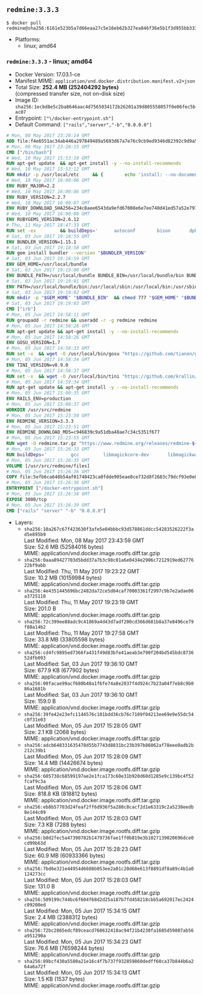 ## `redmine:3.3.3`

```console
$ docker pull redmine@sha256:6161e523b5a7d66eaa27c5e16eb62b327ea846f36e5b1f3d955bb333d631cec2
```

-	Platforms:
	-	linux; amd64

### `redmine:3.3.3` - linux; amd64

-	Docker Version: 17.03.1-ce
-	Manifest MIME: `application/vnd.docker.distribution.manifest.v2+json`
-	Total Size: **252.4 MB (252404292 bytes)**  
	(compressed transfer size, not on-disk size)
-	Image ID: `sha256:1ecbd8e5c2ba8646aac4d7565034172b26201a39d805558057f0e06fec5bac07`
-	Entrypoint: `["\/docker-entrypoint.sh"]`
-	Default Command: `["rails","server","-b","0.0.0.0"]`

```dockerfile
# Mon, 08 May 2017 23:28:14 GMT
ADD file:f4e6551ac34ab446a297849489a5693d67a7e76c9cb9ed9346d82392c9d9a5fe in / 
# Mon, 08 May 2017 23:28:15 GMT
CMD ["/bin/bash"]
# Wed, 10 May 2017 15:53:10 GMT
RUN apt-get update 	&& apt-get install -y --no-install-recommends 		bzip2 		ca-certificates 		libffi-dev 		libgdbm3 		libssl-dev 		libyaml-dev 		procps 		zlib1g-dev 	&& rm -rf /var/lib/apt/lists/*
# Wed, 10 May 2017 15:53:12 GMT
RUN mkdir -p /usr/local/etc 	&& { 		echo 'install: --no-document'; 		echo 'update: --no-document'; 	} >> /usr/local/etc/gemrc
# Wed, 10 May 2017 16:00:06 GMT
ENV RUBY_MAJOR=2.2
# Wed, 10 May 2017 16:00:06 GMT
ENV RUBY_VERSION=2.2.7
# Wed, 10 May 2017 16:00:07 GMT
ENV RUBY_DOWNLOAD_SHA256=234c8aee6543da9efd67008e6e7ee740d41ed57a52e797f65043c3b5ec3bcb53
# Wed, 10 May 2017 16:00:08 GMT
ENV RUBYGEMS_VERSION=2.6.12
# Thu, 11 May 2017 18:47:33 GMT
RUN set -ex 		&& buildDeps=' 		autoconf 		bison 		dpkg-dev 		gcc 		libbz2-dev 		libgdbm-dev 		libglib2.0-dev 		libncurses-dev 		libreadline-dev 		libxml2-dev 		libxslt-dev 		make 		ruby 		wget 		xz-utils 	' 	&& apt-get update 	&& apt-get install -y --no-install-recommends $buildDeps 	&& rm -rf /var/lib/apt/lists/* 		&& wget -O ruby.tar.xz "https://cache.ruby-lang.org/pub/ruby/${RUBY_MAJOR%-rc}/ruby-$RUBY_VERSION.tar.xz" 	&& echo "$RUBY_DOWNLOAD_SHA256 *ruby.tar.xz" | sha256sum -c - 		&& mkdir -p /usr/src/ruby 	&& tar -xJf ruby.tar.xz -C /usr/src/ruby --strip-components=1 	&& rm ruby.tar.xz 		&& cd /usr/src/ruby 		&& { 		echo '#define ENABLE_PATH_CHECK 0'; 		echo; 		cat file.c; 	} > file.c.new 	&& mv file.c.new file.c 		&& autoconf 	&& gnuArch="$(dpkg-architecture --query DEB_BUILD_GNU_TYPE)" 	&& ./configure 		--build="$gnuArch" 		--disable-install-doc 		--enable-shared 	&& make -j "$(nproc)" 	&& make install 		&& apt-get purge -y --auto-remove $buildDeps 	&& cd / 	&& rm -r /usr/src/ruby 		&& gem update --system "$RUBYGEMS_VERSION"
# Sat, 03 Jun 2017 19:18:55 GMT
ENV BUNDLER_VERSION=1.15.1
# Sat, 03 Jun 2017 19:18:58 GMT
RUN gem install bundler --version "$BUNDLER_VERSION"
# Sat, 03 Jun 2017 19:18:59 GMT
ENV GEM_HOME=/usr/local/bundle
# Sat, 03 Jun 2017 19:19:00 GMT
ENV BUNDLE_PATH=/usr/local/bundle BUNDLE_BIN=/usr/local/bundle/bin BUNDLE_SILENCE_ROOT_WARNING=1 BUNDLE_APP_CONFIG=/usr/local/bundle
# Sat, 03 Jun 2017 19:19:01 GMT
ENV PATH=/usr/local/bundle/bin:/usr/local/sbin:/usr/local/bin:/usr/sbin:/usr/bin:/sbin:/bin
# Sat, 03 Jun 2017 19:19:02 GMT
RUN mkdir -p "$GEM_HOME" "$BUNDLE_BIN" 	&& chmod 777 "$GEM_HOME" "$BUNDLE_BIN"
# Sat, 03 Jun 2017 19:19:03 GMT
CMD ["irb"]
# Mon, 05 Jun 2017 14:58:11 GMT
RUN groupadd -r redmine && useradd -r -g redmine redmine
# Mon, 05 Jun 2017 14:58:26 GMT
RUN apt-get update && apt-get install -y --no-install-recommends 		ca-certificates 		wget 	&& rm -rf /var/lib/apt/lists/*
# Mon, 05 Jun 2017 14:58:26 GMT
ENV GOSU_VERSION=1.7
# Mon, 05 Jun 2017 14:58:33 GMT
RUN set -x 	&& wget -O /usr/local/bin/gosu "https://github.com/tianon/gosu/releases/download/$GOSU_VERSION/gosu-$(dpkg --print-architecture)" 	&& wget -O /usr/local/bin/gosu.asc "https://github.com/tianon/gosu/releases/download/$GOSU_VERSION/gosu-$(dpkg --print-architecture).asc" 	&& export GNUPGHOME="$(mktemp -d)" 	&& gpg --keyserver ha.pool.sks-keyservers.net --recv-keys B42F6819007F00F88E364FD4036A9C25BF357DD4 	&& gpg --batch --verify /usr/local/bin/gosu.asc /usr/local/bin/gosu 	&& rm -r "$GNUPGHOME" /usr/local/bin/gosu.asc 	&& chmod +x /usr/local/bin/gosu 	&& gosu nobody true
# Mon, 05 Jun 2017 14:58:34 GMT
ENV TINI_VERSION=v0.9.0
# Mon, 05 Jun 2017 14:58:37 GMT
RUN set -x 	&& wget -O /usr/local/bin/tini "https://github.com/krallin/tini/releases/download/$TINI_VERSION/tini" 	&& wget -O /usr/local/bin/tini.asc "https://github.com/krallin/tini/releases/download/$TINI_VERSION/tini.asc" 	&& export GNUPGHOME="$(mktemp -d)" 	&& gpg --keyserver ha.pool.sks-keyservers.net --recv-keys 6380DC428747F6C393FEACA59A84159D7001A4E5 	&& gpg --batch --verify /usr/local/bin/tini.asc /usr/local/bin/tini 	&& rm -r "$GNUPGHOME" /usr/local/bin/tini.asc 	&& chmod +x /usr/local/bin/tini 	&& tini -h
# Mon, 05 Jun 2017 14:59:34 GMT
RUN apt-get update && apt-get install -y --no-install-recommends 		imagemagick 		libmysqlclient18 		libpq5 		libsqlite3-0 				bzr 		git 		mercurial 		openssh-client 		subversion 	&& rm -rf /var/lib/apt/lists/*
# Mon, 05 Jun 2017 15:00:35 GMT
ENV RAILS_ENV=production
# Mon, 05 Jun 2017 15:00:37 GMT
WORKDIR /usr/src/redmine
# Mon, 05 Jun 2017 15:23:50 GMT
ENV REDMINE_VERSION=3.3.3
# Mon, 05 Jun 2017 15:23:51 GMT
ENV REDMINE_DOWNLOAD_MD5=c946839c9a51dba48ae7c34c5351f677
# Mon, 05 Jun 2017 15:23:55 GMT
RUN wget -O redmine.tar.gz "https://www.redmine.org/releases/redmine-${REDMINE_VERSION}.tar.gz" 	&& echo "$REDMINE_DOWNLOAD_MD5 redmine.tar.gz" | md5sum -c - 	&& tar -xvf redmine.tar.gz --strip-components=1 	&& rm redmine.tar.gz files/delete.me log/delete.me 	&& mkdir -p tmp/pdf public/plugin_assets 	&& chown -R redmine:redmine ./
# Mon, 05 Jun 2017 15:26:33 GMT
RUN buildDeps=' 		gcc 		libmagickcore-dev 		libmagickwand-dev 		libmysqlclient-dev 		libpq-dev 		libsqlite3-dev 		make 		patch 	' 	&& set -ex 	&& apt-get update && apt-get install -y $buildDeps --no-install-recommends 	&& rm -rf /var/lib/apt/lists/* 	&& bundle install --without development test 	&& for adapter in mysql2 postgresql sqlite3; do 		echo "$RAILS_ENV:" > ./config/database.yml; 		echo "  adapter: $adapter" >> ./config/database.yml; 		bundle install --without development test; 	done 	&& rm ./config/database.yml 	&& apt-get purge -y --auto-remove $buildDeps
# Mon, 05 Jun 2017 15:26:35 GMT
VOLUME [/usr/src/redmine/files]
# Mon, 05 Jun 2017 15:26:36 GMT
COPY file:5efb6ca648b54af01740423ca0fdde905eae0ce732d8f2683c79dcf93e0e86c5 in / 
# Mon, 05 Jun 2017 15:26:36 GMT
ENTRYPOINT ["/docker-entrypoint.sh"]
# Mon, 05 Jun 2017 15:26:38 GMT
EXPOSE 3000/tcp
# Mon, 05 Jun 2017 15:26:39 GMT
CMD ["rails" "server" "-b" "0.0.0.0"]
```

-	Layers:
	-	`sha256:10a267c67f423630f3afe5e04bbbc93d578861ddcc54283526222f3ad5e895b9`  
		Last Modified: Mon, 08 May 2017 23:43:59 GMT  
		Size: 52.6 MB (52584016 bytes)  
		MIME: application/vnd.docker.image.rootfs.diff.tar.gzip
	-	`sha256:0aaa89427703d5bdd37a7b3c98c01a6e0434e2906c7212919ed6277622bf9abb`  
		Last Modified: Thu, 11 May 2017 19:23:22 GMT  
		Size: 10.2 MB (10159984 bytes)  
		MIME: application/vnd.docker.image.rootfs.diff.tar.gzip
	-	`sha256:4e4351445696bc2482da72ce5d84caf70003361f2997c9b7e2adae06a3725118`  
		Last Modified: Thu, 11 May 2017 19:23:19 GMT  
		Size: 201.0 B  
		MIME: application/vnd.docker.image.rootfs.diff.tar.gzip
	-	`sha256:72c399ee88adc9c41869a4d43d7adf200cd366d681b8a37e8496ce79f80a14b2`  
		Last Modified: Thu, 11 May 2017 19:27:58 GMT  
		Size: 33.8 MB (33805598 bytes)  
		MIME: application/vnd.docker.image.rootfs.diff.tar.gzip
	-	`sha256:cd4fc9895ed7366fa431f49d83bfe41aeab3e790f204bd545bdc873652dfb093`  
		Last Modified: Sat, 03 Jun 2017 19:36:10 GMT  
		Size: 677.9 KB (677902 bytes)  
		MIME: application/vnd.docker.image.rootfs.diff.tar.gzip
	-	`sha256:00facae99acf680b48a1f6fe74a8e2037f4d924c7b23a04f7eb8c9b086a1681b`  
		Last Modified: Sat, 03 Jun 2017 19:36:10 GMT  
		Size: 159.0 B  
		MIME: application/vnd.docker.image.rootfs.diff.tar.gzip
	-	`sha256:39fe42e23efc1144576c101bdd36cb76c7109f04213ee69e9e55dc54c0f31e03`  
		Last Modified: Mon, 05 Jun 2017 15:28:05 GMT  
		Size: 2.1 KB (2068 bytes)  
		MIME: application/vnd.docker.image.rootfs.diff.tar.gzip
	-	`sha256:adcb648331635478d55b7743d8831bc23b397b86062af78eee0adb2b212c39b1`  
		Last Modified: Mon, 05 Jun 2017 15:28:09 GMT  
		Size: 14.4 MB (14426674 bytes)  
		MIME: application/vnd.docker.image.rootfs.diff.tar.gzip
	-	`sha256:605738c68599197ae2e1fca173c60e31b920d60d1285e9c139bc4f52fcaf9c3a`  
		Last Modified: Mon, 05 Jun 2017 15:28:06 GMT  
		Size: 818.8 KB (818812 bytes)  
		MIME: application/vnd.docker.image.rootfs.diff.tar.gzip
	-	`sha256:eb8b57703d24feaf2ff6d936f5a288c8cacf2d1e63319c2a5238eedb8e144c09`  
		Last Modified: Mon, 05 Jun 2017 15:28:03 GMT  
		Size: 7.3 KB (7288 bytes)  
		MIME: application/vnd.docker.image.rootfs.diff.tar.gzip
	-	`sha256:b0d2fec5a47390782b1479736fae1ff0b819e3b1027139020696dce0cd99b63d`  
		Last Modified: Mon, 05 Jun 2017 15:28:23 GMT  
		Size: 60.9 MB (60933366 bytes)  
		MIME: application/vnd.docker.image.rootfs.diff.tar.gzip
	-	`sha256:7bd6e321e44954d6608b053ee2a01c20d68e613f8891df8a89c4b1a0124273cc`  
		Last Modified: Mon, 05 Jun 2017 15:28:03 GMT  
		Size: 131.0 B  
		MIME: application/vnd.docker.image.rootfs.diff.tar.gzip
	-	`sha256:509199c744bc6f604f68d2d25a187b7fd458218cbb5a692017ec2424c09200ed`  
		Last Modified: Mon, 05 Jun 2017 15:34:15 GMT  
		Size: 2.4 MB (2388312 bytes)  
		MIME: application/vnd.docker.image.rootfs.diff.tar.gzip
	-	`sha256:72bc2865edcf89ceacd760632418ac94f21b4230fa1685d59807ab56a951290a`  
		Last Modified: Mon, 05 Jun 2017 15:34:23 GMT  
		Size: 76.6 MB (76598244 bytes)  
		MIME: application/vnd.docker.image.rootfs.diff.tar.gzip
	-	`sha256:89bcf430a5580a21e16c4f7b737f932859860dedff60ca37b844b6a264a6a72f`  
		Last Modified: Mon, 05 Jun 2017 15:34:13 GMT  
		Size: 1.5 KB (1537 bytes)  
		MIME: application/vnd.docker.image.rootfs.diff.tar.gzip
